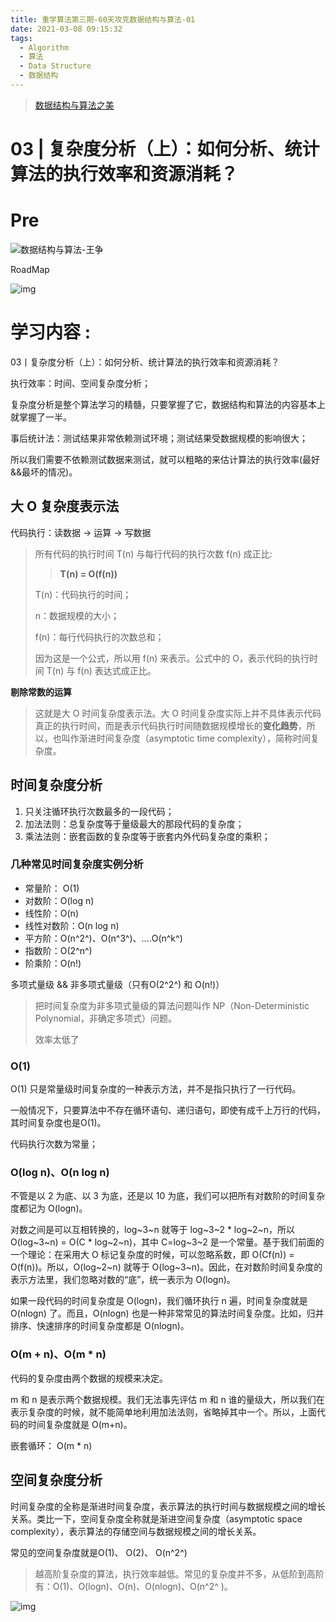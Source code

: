 ```yaml
---
title: 重学算法第三期-60天攻克数据结构与算法-01
date: 2021-03-08 09:15:32
tags:
  - Algorithm
  - 算法
  - Data Structure
  - 数据结构
---
```


> [数据结构与算法之美](https://time.geekbang.org/column/intro/126)

# 03 | 复杂度分析（上）：如何分析、统计算法的执行效率和资源消耗？

# Pre

![数据结构与算法-王争](http://bigfacemaster.test.upcdn.net/uPic/%E6%95%B0%E6%8D%AE%E7%BB%93%E6%9E%84%E4%B8%8E%E7%AE%97%E6%B3%95-%E7%8E%8B%E4%BA%89.jpeg)

RoadMap

![img](https://static001.geekbang.org/resource/image/91/a7/913e0ababe43a2d57267df5c5f0832a7.jpg)

# 学习内容 :

03丨复杂度分析（上）：如何分析、统计算法的执行效率和资源消耗？

执行效率：时间、空间复杂度分析；

复杂度分析是整个算法学习的精髓，只要掌握了它，数据结构和算法的内容基本上就掌握了一半。

事后统计法：测试结果非常依赖测试环境；测试结果受数据规模的影响很大；

所以我们需要不依赖测试数据来测试，就可以粗略的来估计算法的执行效率(最好&&最坏的情况)。

## 大 O 复杂度表示法

代码执行：读数据 -> 运算 -> 写数据

> 所有代码的执行时间 T(n) 与每行代码的执行次数 f(n) 成正比: 
>
> > **T(n) = O(f(n))**
>
> T(n)：代码执行的时间；
>
> n：数据规模的大小；
>
> f(n)：每行代码执行的次数总和；
>
> 因为这是一个公式，所以用 f(n) 来表示。公式中的 O，表示代码的执行时间 T(n) 与 f(n) 表达式成正比。

**剔除常数的运算**

> 这就是大 O 时间复杂度表示法。大 O 时间复杂度实际上并不具体表示代码真正的执行时间，而是表示代码执行时间随数据规模增长的**变化趋势**，所以，也叫作渐进时间复杂度（asymptotic time complexity），简称时间复杂度。

## 时间复杂度分析

1. 只关注循环执行次数最多的一段代码；
2. 加法法则：总复杂度等于量级最大的那段代码的复杂度；
3. 乘法法则：嵌套函数的复杂度等于嵌套内外代码复杂度的乘积；



### 几种常见时间复杂度实例分析

* 常量阶： O(1)
* 对数阶：O(log n)
* 线性阶：O(n)
* 线性对数阶：O(n log n)
* 平方阶：O(n^2^)、O(n^3^)、....O(n^k^)
* 指数阶：O(2^n^)
* 阶乘阶：O(n!)



多项式量级 && 非多项式量级（只有O(2^2^) 和 O(n!)）

> 把时间复杂度为非多项式量级的算法问题叫作 NP（Non-Deterministic Polynomial，非确定多项式）问题。
>
> 效率太低了

### O(1)

O(1) 只是常量级时间复杂度的一种表示方法，并不是指只执行了一行代码。

一般情况下，只要算法中不存在循环语句、递归语句，即使有成千上万行的代码，其时间复杂度也是Ο(1)。

代码执行次数为常量；

### O(log n)、O(n log n)

不管是以 2 为底、以 3 为底，还是以 10 为底，我们可以把所有对数阶的时间复杂度都记为 O(logn)。

对数之间是可以互相转换的，log~3~n 就等于 log~3~2 * log~2~n，所以 O(log~3~n) = O(C * log~2~n)，其中 C=log~3~2 是一个常量。基于我们前面的一个理论：在采用大 O 标记复杂度的时候，可以忽略系数，即 O(Cf(n)) = O(f(n))。所以，O(log~2~n) 就等于 O(log~3~n)。因此，在对数阶时间复杂度的表示方法里，我们忽略对数的“底”，统一表示为 O(logn)。

如果一段代码的时间复杂度是 O(logn)，我们循环执行 n 遍，时间复杂度就是 O(nlogn) 了。而且，O(nlogn) 也是一种非常常见的算法时间复杂度。比如，归并排序、快速排序的时间复杂度都是 O(nlogn)。

### O(m + n)、O(m * n)

代码的复杂度由两个数据的规模来决定。

m 和 n 是表示两个数据规模。我们无法事先评估 m 和 n 谁的量级大，所以我们在表示复杂度的时候，就不能简单地利用加法法则，省略掉其中一个。所以，上面代码的时间复杂度就是 O(m+n)。

嵌套循环： O(m * n)

## 空间复杂度分析

时间复杂度的全称是渐进时间复杂度，表示算法的执行时间与数据规模之间的增长关系。类比一下，空间复杂度全称就是渐进空间复杂度（asymptotic space complexity），表示算法的存储空间与数据规模之间的增长关系。

常见的空间复杂度就是O(1)、 O(2)、 O(n^2^)



> 越高阶复杂度的算法，执行效率越低。常见的复杂度并不多，从低阶到高阶有：O(1)、O(logn)、O(n)、O(nlogn)、O(n^2^ )。

![img](https://static001.geekbang.org/resource/image/49/04/497a3f120b7debee07dc0d03984faf04.jpg)

